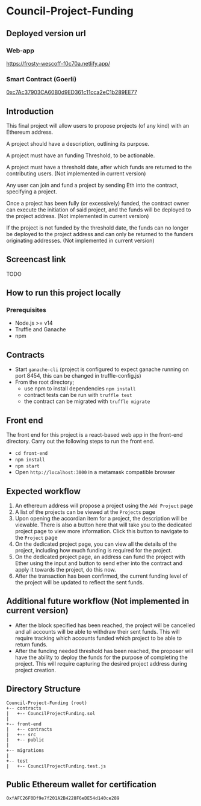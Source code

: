 # Council-Project-Funding

## Deployed version url

### Web-app
https://frosty-wescoff-f0c70a.netlify.app/

### Smart Contract (Goerli)
[0xc7Ac37903CA60B0d9ED361c11cca2eC1b289EE77](https://goerli.etherscan.io/address/0xc7Ac37903CA60B0d9ED361c11cca2eC1b289EE77)

## Introduction

This final project will allow users to propose projects (of any kind) with an Ethereum address.

A project should have a description, outlining its purpose.

A project must have an funding Threshold, to be actionable. 

A project must have a threshold date, after which funds are returned to the contributing users. (Not implemented in current version)

Any user can join and fund a project by sending Eth into the contract, specifying a project.

Once a project has been fully (or excessively) funded, the contract owner can execute the initiation of said project, and the funds will be deployed to the project address. (Not implemented in current version)

If the project is not funded by the threshold date, the funds can no longer be deployed to the project address and can only be returned to the funders originating addresses. (Not implemented in current version)

## Screencast link

TODO

## How to run this project locally

### Prerequisites

* Node.js >= v14
* Truffle and Ganache
* npm

## Contracts

* Start `ganache-cli` (project is configured to expect ganache running on port 8454, this can be changed in truffle-config.js)
* From the root directory;
  * use npm to install dependencies `npm install`
  * contract tests can be run with `truffle test`
  * the contract can be migrated with `truffle migrate`

## Front end

The front end for this project is a react-based web app in the front-end directory.
Carry out the following steps to run the front end.

* `cd front-end`
* `npm install`
* `npm start`
* Open `http://localhost:3000` in a metamask compatible browser

## Expected workflow

1. An ethereum address will propose a project using the `Add Project` page
2. A list of the projects can be viewed at the `Projects` page
3. Upon opening the accordian item for a project, the description will be viewable. There is also a button here that will take you to the dedicated project page to view more information. Click this button to navigate to the `Project` page
4. On the dedicated project page, you can view all the details of the project, including how much funding is required for the project.
5. On the dedicated project page, an address can fund the project with Ether using the input and button to send ether into the contract and apply it towards the project, do this now.
6. After the transaction has been confirmed, the current funding level of the project will be updated to reflect the sent funds.

## Additional future workflow (Not implemented in current version)

* After the block specified has been reached, the project will be cancelled and all accounts will be able to withdraw their sent funds. This will require tracking which accounts funded which project to be able to return funds.
* After the funding needed threshold has been reached, the proposer will have the ability to deploy the funds for the purpose of completing the project. This will require capturing the desired project address during project creation.

## Directory Structure

```
Council-Project-Funding (root)
+-- contracts
|   +-- CouncilProjectFunding.sol
|
+-- front-end
|   +-- contracts
|   +-- src
|   +-- public
|
+-- migrations
|
+-- test
|   +-- CouncilProjectFunding.test.js    
```

## Public Ethereum wallet for certification

`0xfAFC26F0Df9e7f201A2B4228F6eDE54d140ce289`